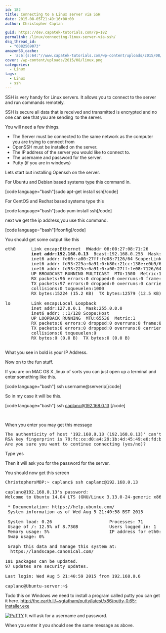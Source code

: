 ```yaml
---
id: 182
title: Connecting to a Linux server via SSH
date: 2015-08-05T21:49:16+00:00
author: Christopher Caplan

guid: https://dev.capatek-tutorials.com/?p=182
permalink: /linux/connecting-linux-server-via-ssh/
dsq_thread_id:
  - "6082569073"
amazonS3_cache:
  - 'a:6:{s:64:"//www.capatek-tutorials.com/wp-content/uploads/2015/08/PuTTY.png";i:205;s:72:"//www.capatek-tutorials.com/wp-content/uploads/2015/08/PuTTY-300x290.png";i:205;s:64:"//www.Capatek-tutorials.com/wp-content/uploads/2015/08/PuTTY.png";i:205;s:72:"//www.Capatek-tutorials.com/wp-content/uploads/2015/08/PuTTY-300x290.png";i:205;s:64:"//dev.capatek-tutorials.com/wp-content/uploads/2015/08/PuTTY.png";i:205;s:72:"//dev.capatek-tutorials.com/wp-content/uploads/2015/08/PuTTY-300x290.png";i:205;}'
cover: /wp-content/uploads/2015/08/linux.png
categories:
  - Linux
tags:
  - Linux
  - ssh
---
```

SSH is very handy for Linux servers. It allows you to connect to the server and run commands remotely.

SSH is secure all data that is received and transmitted is encrypted and no one can see that you are sending  to the server.

You will need a few things.
<ul>
	<li>The Server must be connected to the same network as the computer you are trying to connect from</li>
	<li>OpenSSH must be installed on the server.</li>
	<li>The IP address of the server you would like to connect to.</li>
	<li>The username and password for the server.</li>
	<li>Putty (if you are in windows)</li>
</ul>
Lets start but installing Openssh on the server.

For Ubuntu and Debian based systems type this command in.

[code language="bash"]sudo apt-get install ssh[/code]

For CentOS and Redhat based systems type this

[code language="bash"]sudo yum install ssh[/code]

next we get the ip address,you use this command.

[code language="bash"]ifconfig[/code]

You should get some output like this
<pre>eth0      Link encap:Ethernet  HWaddr 08:00:27:08:71:26
          <strong>inet addr:192.168.0.13</strong>  Bcast:192.168.0.255  Mask:255.255.255.0
          inet6 addr: fe80::a00:27ff:fe08:7126/64 Scope:Link
          inet6 addr: fd93:225a:6a91:0:b80c:21cc:138e:e0b9/64 Scope:Global
          inet6 addr: fd93:225a:6a91:0:a00:27ff:fe08:7126/64 Scope:Global
          UP BROADCAST RUNNING MULTICAST  MTU:1500  Metric:1
          RX packets:96 errors:0 dropped:0 overruns:0 frame:0
          TX packets:97 errors:0 dropped:0 overruns:0 carrier:0
          collisions:0 txqueuelen:1000
          RX bytes:15224 (15.2 KB)  TX bytes:12579 (12.5 KB)

lo        Link encap:Local Loopback
          inet addr:127.0.0.1  Mask:255.0.0.0
          inet6 addr: ::1/128 Scope:Host
          UP LOOPBACK RUNNING  MTU:65536  Metric:1
          RX packets:0 errors:0 dropped:0 overruns:0 frame:0
          TX packets:0 errors:0 dropped:0 overruns:0 carrier:0
          collisions:0 txqueuelen:0
          RX bytes:0 (0.0 B)  TX bytes:0 (0.0 B)

</pre>
What you see in bold is your IP Address.

Now on to the fun stuff.

If you are on MAC OS X ,linux of sorts you can just open up a terminal and enter something like this.

[code language="bash"] ssh username@serverip[/code]

So in my case it will be this.

[code language="bash"] ssh caplanc@192.168.0.13 [/code]

&nbsp;

When you enter you may get this message
<pre>The authenticity of host '192.168.0.13 (192.168.0.13)' can't be established.
RSA key fingerprint is 79:fc:ce:d0:a4:29:1b:4d:45:49:e0:fd:b8:71:bb:5e.
Are you sure you want to continue connecting (yes/no)?
</pre>
Type yes

Then it will ask you for the password for the server.

You should now get this screen
<pre>ChristophersMBP:~ caplanc$ ssh caplanc@192.168.0.13

caplanc@192.168.0.13's password:
Welcome to Ubuntu 14.04 LTS (GNU/Linux 3.13.0-24-generic x86_64)

 * Documentation: https://help.ubuntu.com/
 System information as of Wed Aug 5 21:40:58 BST 2015

 System load: 0.26                      Processes: 71
 Usage of /: 12.5% of 8.73GB            Users logged in: 1
 Memory usage: 5%                       IP address for eth0: 192.168.0.13 ]
 Swap usage: 0%

 Graph this data and manage this system at:
  https://landscape.canonical.com/

181 packages can be updated.
97 updates are security updates.

Last login: Wed Aug 5 21:40:59 2015 from 192.168.0.6

caplanc@Ubuntu-server:~$
</pre>
Todo this on Windows we need to install a program called putty you can get it here.
<a href="http://the.earth.li/~sgtatham/putty/latest/x86/putty-0.65-installer.exe">http://the.earth.li/~sgtatham/putty/latest/x86/putty-0.65-installer.exe</a>

<a href="/uploads/2015/08/PuTTY.png"><img class=" size-full wp-image-205 aligncenter" src="/uploads/2015/08/PuTTY.png" alt="PuTTY" /></a>
It will ask for a username and password.

When you enter it you should see the same message as above.
